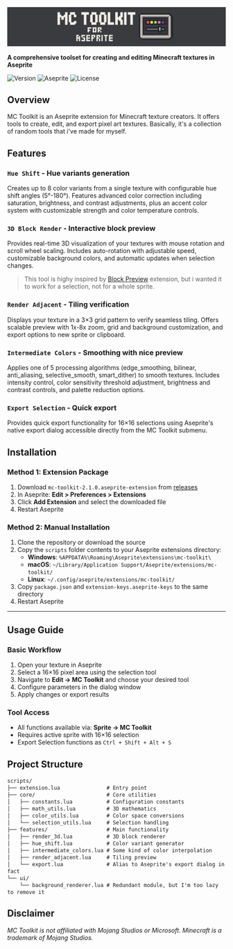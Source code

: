 <div align="center">
  <img src="https://github.com/fresh-milkshake/aseprite-minecraft-toolkit/blob/main/header.png?raw=true" alt="MC Toolkit">
</div>

**A comprehensive toolset for creating and editing Minecraft textures in Aseprite**

![Version](https://img.shields.io/badge/Version-2.1.0-blue)
![Aseprite](https://img.shields.io/badge/Aseprite-1.3+-green)
![License](https://img.shields.io/badge/License-MIT-yellow)

## Overview

MC Toolkit is an Aseprite extension for Minecraft texture creators. It offers tools to create, edit, and export pixel art textures. Basically, it's a collection of random tools that i've made for myself.

## Features

### `Hue Shift` - Hue variants generation
Creates up to 8 color variants from a single texture with configurable hue shift angles (5°-180°). Features advanced color correction including saturation, brightness, and contrast adjustments, plus an accent color system with customizable strength and color temperature controls.

### `3D Block Render` - Interactive block preview
Provides real-time 3D visualization of your textures with mouse rotation and scroll wheel scaling. Includes auto-rotation with adjustable speed, customizable background colors, and automatic updates when selection changes.

> This tool is highy inspired by [Block Preview](https://astropulse.itch.io/block-preview) extension, but i wanted it to work for a selection, not for a whole sprite.

### `Render Adjacent` - Tiling verification
Displays your texture in a 3×3 grid pattern to verify seamless tiling. Offers scalable preview with 1x-8x zoom, grid and background customization, and export options to new sprite or clipboard.

### `Intermediate Colors` - Smoothing with nice preview
Applies one of 5 processing algorithms (edge_smoothing, bilinear, anti_aliasing, selective_smooth, smart_dither) to smooth textures. Includes intensity control, color sensitivity threshold adjustment, brightness and contrast controls, and palette reduction options.

### `Export Selection` - Quick export
Provides quick export functionality for 16×16 selections using Aseprite's native export dialog accessible directly from the MC Toolkit submenu.

## Installation

### **Method 1: Extension Package**
1. Download `mc-toolkit-2.1.0.aseprite-extension` from [releases](https://github.com/fresh-milkshake/aseprite-minecraft-toolkit/releases)
2. In Aseprite: **Edit > Preferences > Extensions**
3. Click **Add Extension** and select the downloaded file
4. Restart Aseprite

### **Method 2: Manual Installation**
1. Clone the repository or download the source
2. Copy the `scripts` folder contents to your Aseprite extensions directory:
   - **Windows**: `%APPDATA%\Roaming\Aseprite\extensions\mc-toolkit\`
   - **macOS**: `~/Library/Application Support/Aseprite/extensions/mc-toolkit/`
   - **Linux**: `~/.config/aseprite/extensions/mc-toolkit/`
3. Copy `package.json` and `extension-keys.aseprite-keys` to the same directory
4. Restart Aseprite

---

## Usage Guide

### **Basic Workflow**
1. Open your texture in Aseprite
2. Select a 16×16 pixel area using the selection tool
3. Navigate to **Edit → MC Toolkit** and choose your desired tool
4. Configure parameters in the dialog window
5. Apply changes or export results

### **Tool Access**
- All functions available via: **Sprite → MC Toolkit**
- Requires active sprite with 16×16 selection
- Export Selection functions as `Ctrl + Shift + Alt + S`

## Project Structure

```
scripts/
├── extension.lua               # Entry point
├── core/                       # Core utilities
│   ├── constants.lua           # Configuration constants
│   ├── math_utils.lua          # 3D mathematics
│   ├── color_utils.lua         # Color space conversions
│   └── selection_utils.lua     # Selection handling
├── features/                   # Main functionality
│   ├── render_3d.lua           # 3D block renderer
│   ├── hue_shift.lua           # Color variant generator
│   ├── intermediate_colors.lua # Some kind of color interpolation
│   ├── render_adjacent.lua     # Tiling preview
│   └── export.lua              # Alias to Aseprite's export dialog in fact
└── ui/
    └── background_renderer.lua # Redundant module, but I'm too lazy to remove it
```

## Disclaimer

*MC Toolkit is not affiliated with Mojang Studios or Microsoft. Minecraft is a trademark of Mojang Studios.*
